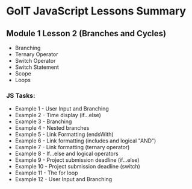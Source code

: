 # GoIT JavaScript Lessons Summary

## Module 1 Lesson 2 (Branches and Cycles)

- Branching
- Ternary Operator
- Switch Operator
- Switch Statement
- Scope
- Loops

### JS Tasks:

- Example 1 - User Input and Branching
- Example 2 - Time display (if...else)
- Example 3 - Branching
- Example 4 - Nested branches
- Example 5 - Link Formatting (endsWith)
- Example 6 - Link formatting (includes and logical "AND")
- Example 7 - Link formatting (ternary operator)
- Example 8 - If...else and logical operators
- Example 9 - Project submission deadline (if...else)
- Example 10 - Project submission deadline (switch)
- Example 11 - The for loop
- Example 12 - User Input and Branching
